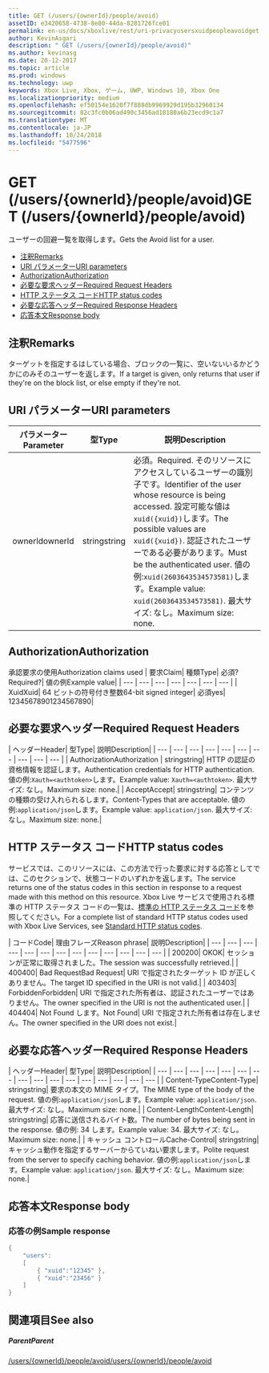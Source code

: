 ```yaml
---
title: GET (/users/{ownerId}/people/avoid)
assetID: e3420658-4738-8e80-44da-8281726fce01
permalink: en-us/docs/xboxlive/rest/uri-privacyusersxuidpeopleavoidget.html
author: KevinAsgari
description: " GET (/users/{ownerId}/people/avoid)"
ms.author: kevinasg
ms.date: 20-12-2017
ms.topic: article
ms.prod: windows
ms.technology: uwp
keywords: Xbox Live, Xbox, ゲーム, UWP, Windows 10, Xbox One
ms.localizationpriority: medium
ms.openlocfilehash: ef50154e1620f7f888db9969929d195b32960134
ms.sourcegitcommit: 82c3fc0b06ad490c3456ad18180a6b23ecd9c1a7
ms.translationtype: MT
ms.contentlocale: ja-JP
ms.lasthandoff: 10/24/2018
ms.locfileid: "5477596"
---
```

# <a name="get-usersowneridpeopleavoid"></a><span data-ttu-id="d3e4e-104">GET (/users/{ownerId}/people/avoid)</span><span class="sxs-lookup"><span data-stu-id="d3e4e-104">GET (/users/{ownerId}/people/avoid)</span></span>
<span data-ttu-id="d3e4e-105">ユーザーの回避一覧を取得します。</span><span class="sxs-lookup"><span data-stu-id="d3e4e-105">Gets the Avoid list for a user.</span></span>

  * [<span data-ttu-id="d3e4e-106">注釈</span><span class="sxs-lookup"><span data-stu-id="d3e4e-106">Remarks</span></span>](#ID4EQ)
  * [<span data-ttu-id="d3e4e-107">URI パラメーター</span><span class="sxs-lookup"><span data-stu-id="d3e4e-107">URI parameters</span></span>](#ID4EZ)
  * [<span data-ttu-id="d3e4e-108">Authorization</span><span class="sxs-lookup"><span data-stu-id="d3e4e-108">Authorization</span></span>](#ID4EEB)
  * [<span data-ttu-id="d3e4e-109">必要な要求ヘッダー</span><span class="sxs-lookup"><span data-stu-id="d3e4e-109">Required Request Headers</span></span>](#ID4EJC)
  * [<span data-ttu-id="d3e4e-110">HTTP ステータス コード</span><span class="sxs-lookup"><span data-stu-id="d3e4e-110">HTTP status codes</span></span>](#ID4EYD)
  * [<span data-ttu-id="d3e4e-111">必要な応答ヘッダー</span><span class="sxs-lookup"><span data-stu-id="d3e4e-111">Required Response Headers</span></span>](#ID4E1F)
  * [<span data-ttu-id="d3e4e-112">応答本文</span><span class="sxs-lookup"><span data-stu-id="d3e4e-112">Response body</span></span>](#ID4ESH)

<a id="ID4EQ"></a>


## <a name="remarks"></a><span data-ttu-id="d3e4e-113">注釈</span><span class="sxs-lookup"><span data-stu-id="d3e4e-113">Remarks</span></span>

<span data-ttu-id="d3e4e-114">ターゲットを指定するはしている場合、ブロックの一覧に、空いないいるかどうかにのみそのユーザーを返します。</span><span class="sxs-lookup"><span data-stu-id="d3e4e-114">If a target is given, only returns that user if they're on the block list, or else empty if they're not.</span></span>

<a id="ID4EZ"></a>


## <a name="uri-parameters"></a><span data-ttu-id="d3e4e-115">URI パラメーター</span><span class="sxs-lookup"><span data-stu-id="d3e4e-115">URI parameters</span></span>

| <span data-ttu-id="d3e4e-116">パラメーター</span><span class="sxs-lookup"><span data-stu-id="d3e4e-116">Parameter</span></span>| <span data-ttu-id="d3e4e-117">型</span><span class="sxs-lookup"><span data-stu-id="d3e4e-117">Type</span></span>| <span data-ttu-id="d3e4e-118">説明</span><span class="sxs-lookup"><span data-stu-id="d3e4e-118">Description</span></span>|
| --- | --- | --- |
| <span data-ttu-id="d3e4e-119">ownerId</span><span class="sxs-lookup"><span data-stu-id="d3e4e-119">ownerId</span></span>| <span data-ttu-id="d3e4e-120">string</span><span class="sxs-lookup"><span data-stu-id="d3e4e-120">string</span></span>| <span data-ttu-id="d3e4e-121">必須。</span><span class="sxs-lookup"><span data-stu-id="d3e4e-121">Required.</span></span> <span data-ttu-id="d3e4e-122">そのリソースにアクセスしているユーザーの識別子です。</span><span class="sxs-lookup"><span data-stu-id="d3e4e-122">Identifier of the user whose resource is being accessed.</span></span> <span data-ttu-id="d3e4e-123">設定可能な値は<code>xuid({xuid})</code>します。</span><span class="sxs-lookup"><span data-stu-id="d3e4e-123">The possible values are <code>xuid({xuid})</code>.</span></span> <span data-ttu-id="d3e4e-124">認証されたユーザーである必要があります。</span><span class="sxs-lookup"><span data-stu-id="d3e4e-124">Must be the authenticated user.</span></span> <span data-ttu-id="d3e4e-125">値の例:<code>xuid(2603643534573581)</code>します。</span><span class="sxs-lookup"><span data-stu-id="d3e4e-125">Example value: <code>xuid(2603643534573581)</code>.</span></span> <span data-ttu-id="d3e4e-126">最大サイズ: なし。</span><span class="sxs-lookup"><span data-stu-id="d3e4e-126">Maximum size: none.</span></span> |

<a id="ID4EEB"></a>


## <a name="authorization"></a><span data-ttu-id="d3e4e-127">Authorization</span><span class="sxs-lookup"><span data-stu-id="d3e4e-127">Authorization</span></span>

<span data-ttu-id="d3e4e-128">承認要求の使用</span><span class="sxs-lookup"><span data-stu-id="d3e4e-128">Authorization claims used</span></span> | <span data-ttu-id="d3e4e-129">要求</span><span class="sxs-lookup"><span data-stu-id="d3e4e-129">Claim</span></span>| <span data-ttu-id="d3e4e-130">種類</span><span class="sxs-lookup"><span data-stu-id="d3e4e-130">Type</span></span>| <span data-ttu-id="d3e4e-131">必須?</span><span class="sxs-lookup"><span data-stu-id="d3e4e-131">Required?</span></span>| <span data-ttu-id="d3e4e-132">値の例</span><span class="sxs-lookup"><span data-stu-id="d3e4e-132">Example value</span></span>|
| --- | --- | --- | --- | --- | --- | --- |
| <span data-ttu-id="d3e4e-133">Xuid</span><span class="sxs-lookup"><span data-stu-id="d3e4e-133">Xuid</span></span>| <span data-ttu-id="d3e4e-134">64 ビットの符号付き整数</span><span class="sxs-lookup"><span data-stu-id="d3e4e-134">64-bit signed integer</span></span>| <span data-ttu-id="d3e4e-135">必須</span><span class="sxs-lookup"><span data-stu-id="d3e4e-135">yes</span></span>| <span data-ttu-id="d3e4e-136">1234567890</span><span class="sxs-lookup"><span data-stu-id="d3e4e-136">1234567890</span></span>|

<a id="ID4EJC"></a>


## <a name="required-request-headers"></a><span data-ttu-id="d3e4e-137">必要な要求ヘッダー</span><span class="sxs-lookup"><span data-stu-id="d3e4e-137">Required Request Headers</span></span>

| <span data-ttu-id="d3e4e-138">ヘッダー</span><span class="sxs-lookup"><span data-stu-id="d3e4e-138">Header</span></span>| <span data-ttu-id="d3e4e-139">型</span><span class="sxs-lookup"><span data-stu-id="d3e4e-139">Type</span></span>| <span data-ttu-id="d3e4e-140">説明</span><span class="sxs-lookup"><span data-stu-id="d3e4e-140">Description</span></span>|
| --- | --- | --- | --- | --- | --- | --- | --- | --- | --- |
| <span data-ttu-id="d3e4e-141">Authorization</span><span class="sxs-lookup"><span data-stu-id="d3e4e-141">Authorization</span></span> | <span data-ttu-id="d3e4e-142">string</span><span class="sxs-lookup"><span data-stu-id="d3e4e-142">string</span></span>| <span data-ttu-id="d3e4e-143">HTTP の認証の資格情報を認証します。</span><span class="sxs-lookup"><span data-stu-id="d3e4e-143">Authentication credentials for HTTP authentication.</span></span> <span data-ttu-id="d3e4e-144">値の例:<code>Xauth=&lt;authtoken></code>します。</span><span class="sxs-lookup"><span data-stu-id="d3e4e-144">Example value: <code>Xauth=&lt;authtoken></code>.</span></span> <span data-ttu-id="d3e4e-145">最大サイズ: なし。</span><span class="sxs-lookup"><span data-stu-id="d3e4e-145">Maximum size: none.</span></span>|
| <span data-ttu-id="d3e4e-146">Accept</span><span class="sxs-lookup"><span data-stu-id="d3e4e-146">Accept</span></span>| <span data-ttu-id="d3e4e-147">string</span><span class="sxs-lookup"><span data-stu-id="d3e4e-147">string</span></span>| <span data-ttu-id="d3e4e-148">コンテンツの種類の受け入れられるします。</span><span class="sxs-lookup"><span data-stu-id="d3e4e-148">Content-Types that are acceptable.</span></span> <span data-ttu-id="d3e4e-149">値の例:<code>application/json</code>します。</span><span class="sxs-lookup"><span data-stu-id="d3e4e-149">Example value: <code>application/json</code>.</span></span> <span data-ttu-id="d3e4e-150">最大サイズ: なし。</span><span class="sxs-lookup"><span data-stu-id="d3e4e-150">Maximum size: none.</span></span>|

<a id="ID4EYD"></a>


## <a name="http-status-codes"></a><span data-ttu-id="d3e4e-151">HTTP ステータス コード</span><span class="sxs-lookup"><span data-stu-id="d3e4e-151">HTTP status codes</span></span>

<span data-ttu-id="d3e4e-152">サービスでは、このリソースには、この方法で行った要求に対する応答としてでは、このセクションで、状態コードのいずれかを返します。</span><span class="sxs-lookup"><span data-stu-id="d3e4e-152">The service returns one of the status codes in this section in response to a request made with this method on this resource.</span></span> <span data-ttu-id="d3e4e-153">Xbox Live サービスで使用される標準の HTTP ステータス コードの一覧は、[標準の HTTP ステータス コード](../../additional/httpstatuscodes.md)を参照してください。</span><span class="sxs-lookup"><span data-stu-id="d3e4e-153">For a complete list of standard HTTP status codes used with Xbox Live Services, see [Standard HTTP status codes](../../additional/httpstatuscodes.md).</span></span>

| <span data-ttu-id="d3e4e-154">コード</span><span class="sxs-lookup"><span data-stu-id="d3e4e-154">Code</span></span>| <span data-ttu-id="d3e4e-155">理由フレーズ</span><span class="sxs-lookup"><span data-stu-id="d3e4e-155">Reason phrase</span></span>| <span data-ttu-id="d3e4e-156">説明</span><span class="sxs-lookup"><span data-stu-id="d3e4e-156">Description</span></span>|
| --- | --- | --- | --- | --- | --- | --- | --- | --- | --- | --- | --- | --- |
| <span data-ttu-id="d3e4e-157">200</span><span class="sxs-lookup"><span data-stu-id="d3e4e-157">200</span></span>| <span data-ttu-id="d3e4e-158">OK</span><span class="sxs-lookup"><span data-stu-id="d3e4e-158">OK</span></span>| <span data-ttu-id="d3e4e-159">セッションが正常に取得されました。</span><span class="sxs-lookup"><span data-stu-id="d3e4e-159">The session was successfully retrieved.</span></span>|
| <span data-ttu-id="d3e4e-160">400</span><span class="sxs-lookup"><span data-stu-id="d3e4e-160">400</span></span>| <span data-ttu-id="d3e4e-161">Bad Request</span><span class="sxs-lookup"><span data-stu-id="d3e4e-161">Bad Request</span></span>| <span data-ttu-id="d3e4e-162">URI で指定されたターゲット ID が正しくありません。</span><span class="sxs-lookup"><span data-stu-id="d3e4e-162">The target ID specified in the URI is not valid.</span></span>|
| <span data-ttu-id="d3e4e-163">403</span><span class="sxs-lookup"><span data-stu-id="d3e4e-163">403</span></span>| <span data-ttu-id="d3e4e-164">Forbidden</span><span class="sxs-lookup"><span data-stu-id="d3e4e-164">Forbidden</span></span>| <span data-ttu-id="d3e4e-165">URI で指定された所有者は、認証されたユーザーではありません。</span><span class="sxs-lookup"><span data-stu-id="d3e4e-165">The owner specified in the URI is not the authenticated user.</span></span>|
| <span data-ttu-id="d3e4e-166">404</span><span class="sxs-lookup"><span data-stu-id="d3e4e-166">404</span></span>| <span data-ttu-id="d3e4e-167">Not Found します。</span><span class="sxs-lookup"><span data-stu-id="d3e4e-167">Not Found</span></span>| <span data-ttu-id="d3e4e-168">URI で指定された所有者は存在しません。</span><span class="sxs-lookup"><span data-stu-id="d3e4e-168">The owner specified in the URI does not exist.</span></span>|

<a id="ID4E1F"></a>


## <a name="required-response-headers"></a><span data-ttu-id="d3e4e-169">必要な応答ヘッダー</span><span class="sxs-lookup"><span data-stu-id="d3e4e-169">Required Response Headers</span></span>

| <span data-ttu-id="d3e4e-170">ヘッダー</span><span class="sxs-lookup"><span data-stu-id="d3e4e-170">Header</span></span>| <span data-ttu-id="d3e4e-171">型</span><span class="sxs-lookup"><span data-stu-id="d3e4e-171">Type</span></span>| <span data-ttu-id="d3e4e-172">説明</span><span class="sxs-lookup"><span data-stu-id="d3e4e-172">Description</span></span>|
| --- | --- | --- | --- | --- | --- | --- | --- | --- | --- | --- | --- | --- | --- | --- | --- |
| <span data-ttu-id="d3e4e-173">Content-Type</span><span class="sxs-lookup"><span data-stu-id="d3e4e-173">Content-Type</span></span>| <span data-ttu-id="d3e4e-174">string</span><span class="sxs-lookup"><span data-stu-id="d3e4e-174">string</span></span>| <span data-ttu-id="d3e4e-175">要求の本文の MIME タイプ。</span><span class="sxs-lookup"><span data-stu-id="d3e4e-175">The MIME type of the body of the request.</span></span> <span data-ttu-id="d3e4e-176">値の例:<code>application/json</code>します。</span><span class="sxs-lookup"><span data-stu-id="d3e4e-176">Example value: <code>application/json</code>.</span></span> <span data-ttu-id="d3e4e-177">最大サイズ: なし。</span><span class="sxs-lookup"><span data-stu-id="d3e4e-177">Maximum size: none.</span></span>|
| <span data-ttu-id="d3e4e-178">Content-Length</span><span class="sxs-lookup"><span data-stu-id="d3e4e-178">Content-Length</span></span>| <span data-ttu-id="d3e4e-179">string</span><span class="sxs-lookup"><span data-stu-id="d3e4e-179">string</span></span>| <span data-ttu-id="d3e4e-180">応答に送信されるバイト数。</span><span class="sxs-lookup"><span data-stu-id="d3e4e-180">The number of bytes being sent in the response.</span></span> <span data-ttu-id="d3e4e-181">値の例: 34 します。</span><span class="sxs-lookup"><span data-stu-id="d3e4e-181">Example value: 34.</span></span> <span data-ttu-id="d3e4e-182">最大サイズ: なし。</span><span class="sxs-lookup"><span data-stu-id="d3e4e-182">Maximum size: none.</span></span>|
| <span data-ttu-id="d3e4e-183">キャッシュ コントロール</span><span class="sxs-lookup"><span data-stu-id="d3e4e-183">Cache-Control</span></span>| <span data-ttu-id="d3e4e-184">string</span><span class="sxs-lookup"><span data-stu-id="d3e4e-184">string</span></span>| <span data-ttu-id="d3e4e-185">キャッシュ動作を指定するサーバーからていねい要求します。</span><span class="sxs-lookup"><span data-stu-id="d3e4e-185">Polite request from the server to specify caching behavior.</span></span> <span data-ttu-id="d3e4e-186">値の例:<code>application/json</code>します。</span><span class="sxs-lookup"><span data-stu-id="d3e4e-186">Example value: <code>application/json</code>.</span></span> <span data-ttu-id="d3e4e-187">最大サイズ: なし。</span><span class="sxs-lookup"><span data-stu-id="d3e4e-187">Maximum size: none.</span></span>|

<a id="ID4ESH"></a>


## <a name="response-body"></a><span data-ttu-id="d3e4e-188">応答本文</span><span class="sxs-lookup"><span data-stu-id="d3e4e-188">Response body</span></span>

<a id="ID4EYH"></a>


### <a name="sample-response"></a><span data-ttu-id="d3e4e-189">応答の例</span><span class="sxs-lookup"><span data-stu-id="d3e4e-189">Sample response</span></span>


```cpp
{
    "users":
    [
        { "xuid":"12345" },
        { "xuid":"23456" }
    ]
}

```


<a id="ID4EDAAC"></a>


## <a name="see-also"></a><span data-ttu-id="d3e4e-190">関連項目</span><span class="sxs-lookup"><span data-stu-id="d3e4e-190">See also</span></span>

<a id="ID4EFAAC"></a>


##### <a name="parent"></a><span data-ttu-id="d3e4e-191">Parent</span><span class="sxs-lookup"><span data-stu-id="d3e4e-191">Parent</span></span>

[<span data-ttu-id="d3e4e-192">/users/{ownerId}/people/avoid</span><span class="sxs-lookup"><span data-stu-id="d3e4e-192">/users/{ownerId}/people/avoid</span></span>](uri-privacyusersxuidpeopleavoid.md)
